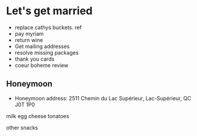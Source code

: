 # Let's get married

- replace cathys buckets. ref 
- pay myriam
- return wine
- Get mailing addresses
- resolve missing packages
- thank you cards
- coeur boheme review

## Honeymoon

- Honeymoon address: 2511 Chemin du Lac Supérieur, Lac-Supérieur, QC J0T 1P0

milk
egg
cheese 
tonatoes

other snacks
